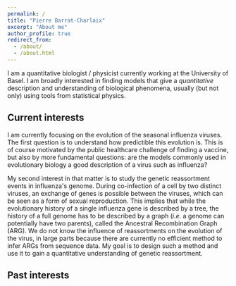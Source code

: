 ```yaml
---
permalink: /
title: "Pierre Barrat-Charlaix"
excerpt: "About me"
author_profile: true
redirect_from: 
  - /about/
  - /about.html
---
```


I am a quantitative biologist / physicist currently working at the University of Basel. I am broadly interested in finding models that give a *quantitative* description and understanding of biological phenomena, usually (but not only) using tools from statistical physics. 

## Current interests

I am currently focusing on the evolution of the seasonal influenza viruses. The first question is to understand how predictible this evolution is. This is of course motivated by the public healthcare challenge of finding a vaccine, but also by more fundamental questions: are the models commonly used in evolutionary biology a good description of a virus such as influenza?  

My second interest in that matter is to study the genetic reassortment events in influenza's genome. During co-infection of a cell by two distinct viruses, an exchange of genes is possible between the viruses, which can be seen as a form of sexual reproduction. This implies that while the evolutionary history of a single influenza gene is described by a tree, the history of a full genome has to be described by a graph (*i.e.* a genome can potentially have two parents), called the Ancestral Recombination Graph (ARG). We do not know the influence of reassortments on the evolution of the virus, in large parts because there are currently no efficient method to infer ARGs from sequence data. My goal is to design such a method and use it to gain a quantitative understanding of genetic reassortment. 

## Past interests
